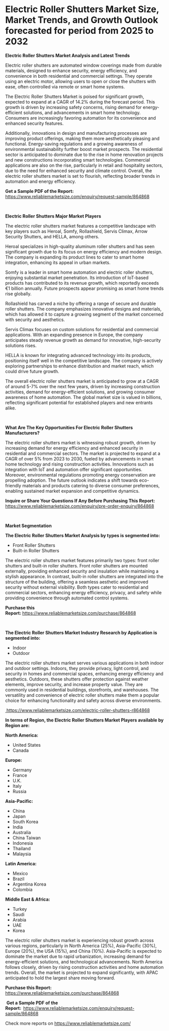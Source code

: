 <p><h1>Electric Roller Shutters Market Size, Market Trends, and Growth Outlook forecasted for period from 2025 to 2032</h1></p><p><strong>Electric Roller Shutters Market Analysis and Latest Trends</strong></p>
<p><p>Electric roller shutters are automated window coverings made from durable materials, designed to enhance security, energy efficiency, and convenience in both residential and commercial settings. They operate using an electric motor, allowing users to open or close the shutters with ease, often controlled via remote or smart home systems. </p><p>The Electric Roller Shutters Market is poised for significant growth, expected to expand at a CAGR of 14.2% during the forecast period. This growth is driven by increasing safety concerns, rising demand for energy-efficient solutions, and advancements in smart home technology. Consumers are increasingly favoring automation for its convenience and enhanced security features. </p><p>Additionally, innovations in design and manufacturing processes are improving product offerings, making them more aesthetically pleasing and functional. Energy-saving regulations and a growing awareness of environmental sustainability further boost market prospects. The residential sector is anticipated to dominate due to the rise in home renovation projects and new constructions incorporating smart technologies. Commercial applications are also on the rise, particularly in retail and hospitality sectors, due to the need for enhanced security and climate control. Overall, the electric roller shutters market is set to flourish, reflecting broader trends in automation and energy efficiency.</p></p>
<p><strong>Get a Sample PDF of the Report:&nbsp;</strong> <a href="https://www.reliablemarketsize.com/enquiry/request-sample/864868?utm_campaign=1911&utm_medium=2&utm_source=Github&utm_content=ia&utm_term=19022025&utm_id=electric-roller-shutters">https://www.reliablemarketsize.com/enquiry/request-sample/864868</a></p>
<p>&nbsp;</p>
<p><strong>Electric Roller Shutters Major Market Players</strong></p>
<p><p>The electric roller shutters market features a competitive landscape with key players such as Heroal, Somfy, Rollashield, Servis Climax, Arrow Security Shutters, and HELLA, among others. </p><p>Heroal specializes in high-quality aluminum roller shutters and has seen significant growth due to its focus on energy efficiency and modern design. The company is expanding its product lines to cater to smart home integration, enhancing its appeal in urban markets.</p><p>Somfy is a leader in smart home automation and electric roller shutters, enjoying substantial market penetration. Its introduction of IoT-based products has contributed to its revenue growth, which reportedly exceeds €1 billion annually. Future prospects appear promising as smart home trends rise globally.</p><p>Rollashield has carved a niche by offering a range of secure and durable roller shutters. The company emphasizes innovative designs and materials, which has allowed it to capture a growing segment of the market concerned with security and aesthetics.</p><p>Servis Climax focuses on custom solutions for residential and commercial applications. With an expanding presence in Europe, the company anticipates steady revenue growth as demand for innovative, high-security solutions rises.</p><p>HELLA is known for integrating advanced technology into its products, positioning itself well in the competitive landscape. The company is actively exploring partnerships to enhance distribution and market reach, which could drive future growth.</p><p>The overall electric roller shutters market is anticipated to grow at a CAGR of around 5-7% over the next few years, driven by increasing construction activities, demand for energy-efficient solutions, and growing consumer awareness of home automation. The global market size is valued in billions, reflecting significant potential for established players and new entrants alike.</p></p>
<p>&nbsp;</p>
<p><strong>What Are The Key Opportunities For Electric Roller Shutters Manufacturers?</strong></p>
<p><p>The electric roller shutters market is witnessing robust growth, driven by increasing demand for energy efficiency and enhanced security in residential and commercial sectors. The market is projected to expand at a CAGR of over 5% from 2023 to 2030, fueled by advancements in smart home technology and rising construction activities. Innovations such as integration with IoT and automation offer significant opportunities. Moreover, environmental regulations promoting energy conservation are propelling adoption. The future outlook indicates a shift towards eco-friendly materials and products catering to diverse consumer preferences, enabling sustained market expansion and competitive dynamics.</p></p>
<p><strong>Inquire or Share Your Questions If Any Before Purchasing This Report:</strong> <a href="https://www.reliablemarketsize.com/enquiry/pre-order-enquiry/864868?utm_campaign=1911&utm_medium=2&utm_source=Github&utm_content=ia&utm_term=19022025&utm_id=electric-roller-shutters">https://www.reliablemarketsize.com/enquiry/pre-order-enquiry/864868</a></p>
<p>&nbsp;</p>
<p><strong>Market Segmentation</strong></p>
<p><strong>The Electric Roller Shutters Market Analysis by types is segmented into:</strong></p>
<p><ul><li>Front Roller Shutters</li><li>Built-in Roller Shutters</li></ul></p>
<p><p>The electric roller shutters market features primarily two types: front roller shutters and built-in roller shutters. Front roller shutters are mounted externally, providing enhanced security and insulation while maintaining a stylish appearance. In contrast, built-in roller shutters are integrated into the structure of the building, offering a seamless aesthetic and improved security without external visibility. Both types cater to residential and commercial sectors, enhancing energy efficiency, privacy, and safety while providing convenience through automated control systems.</p></p>
<p><strong>Purchase this Report:&nbsp;</strong><a href="https://www.reliablemarketsize.com/purchase/864868?utm_campaign=1911&utm_medium=2&utm_source=Github&utm_content=ia&utm_term=19022025&utm_id=electric-roller-shutters">https://www.reliablemarketsize.com/purchase/864868</a></p>
<p>&nbsp;</p>
<p><strong>The Electric Roller Shutters Market Industry Research by Application is segmented into:</strong></p>
<p><ul><li>Indoor</li><li>Outdoor</li></ul></p>
<p><p>The electric roller shutters market serves various applications in both indoor and outdoor settings. Indoors, they provide privacy, light control, and security in homes and commercial spaces, enhancing energy efficiency and aesthetics. Outdoors, these shutters offer protection against weather elements, improve security, and increase property value. They are commonly used in residential buildings, storefronts, and warehouses. The versatility and convenience of electric roller shutters make them a popular choice for enhancing functionality and safety across diverse environments.</p></p>
<p><a href="https://www.reliablemarketsize.com/electric-roller-shutters-r864868?utm_campaign=1911&utm_medium=2&utm_source=Github&utm_content=ia&utm_term=19022025&utm_id=electric-roller-shutters">&nbsp;https://www.reliablemarketsize.com/electric-roller-shutters-r864868</a></p>
<p><strong>In terms of Region, the Electric Roller Shutters Market Players available by Region are:</strong></p>
<p>
    <p> <strong> North America: </strong>
        <ul>
            <li>United States</li>
            <li>Canada</li>
        </ul>
        </p> 
    <p> <strong> Europe: </strong>
        <ul>
            <li>Germany</li>
            <li>France</li>
            <li>U.K.</li>
            <li>Italy</li>
            <li>Russia</li>
        </ul>
        </p> 
    <p> <strong> Asia-Pacific: </strong>
        <ul>
            <li>China</li>
            <li>Japan</li>
            <li>South Korea</li>
            <li>India</li>
            <li>Australia</li>
            <li>China Taiwan</li>
            <li>Indonesia</li>
            <li>Thailand</li>
            <li>Malaysia</li>
        </ul>
        </p> 
    <p> <strong> Latin America: </strong>
        <ul>
            <li>Mexico</li>
            <li>Brazil</li>
            <li>Argentina Korea</li>
            <li>Colombia</li>
        </ul>
        </p> 
    <p> <strong> Middle East & Africa: </strong>
        <ul>
            <li>Turkey</li>
            <li>Saudi</li>
            <li>Arabia</li>
            <li>UAE</li>
            <li>Korea</li>
        </ul>
    </p>
    </p>
<p><p>The electric roller shutters market is experiencing robust growth across various regions, particularly in North America (25%), Asia-Pacific (30%), Europe (20%), the USA (15%), and China (10%). Asia-Pacific is expected to dominate the market due to rapid urbanization, increasing demand for energy-efficient solutions, and technological advancements. North America follows closely, driven by rising construction activities and home automation trends. Overall, the market is projected to expand significantly, with APAC anticipated to hold the largest share moving forward.</p></p>
<p><strong>Purchase this Report: </strong><a href="https://www.reliablemarketsize.com/purchase/864868?utm_campaign=1911&utm_medium=2&utm_source=Github&utm_content=ia&utm_term=19022025&utm_id=electric-roller-shutters">https://www.reliablemarketsize.com/purchase/864868</a></p>
<p>&nbsp;<strong>Get a Sample PDF of the Report:&nbsp;&nbsp;</strong><a href="https://www.reliablemarketsize.com/enquiry/request-sample/864868?utm_campaign=1911&utm_medium=2&utm_source=Github&utm_content=ia&utm_term=19022025&utm_id=electric-roller-shutters">https://www.reliablemarketsize.com/enquiry/request-sample/864868</a></p>
<p><strong></strong></p>
<p>Check more reports on <a href="https://www.reliablemarketsize.com/?utm_campaign=1911&utm_medium=2&utm_source=Github&utm_content=ia&utm_term=19022025&utm_id=electric-roller-shutters">https://www.reliablemarketsize.com/</a></p>